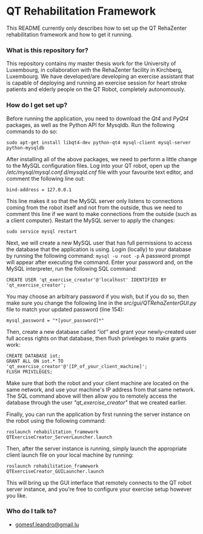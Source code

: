# QT Rehabilitation Framework #

This README currently only describes how to set up the QT RehaZenter rehabilitation framework and how to get it running.

### What is this repository for? ###

This repository contains my master thesis work for the University of Luxembourg, in collaboration with the RehaZenter facility in Kirchberg, Luxembourg. We have developed/are developing an exercise assistant that is capable of deploying and running an exercise session for heart stroke patients and elderly people on the QT Robot, completely autonomously.

### How do I get set up? ###

Before running the application, you need to download the *Qt4* and *PyQt4* packages, as well as the Python API for Mysqldb. Run the following commands to do so:

`sudo apt-get install libqt4-dev python-qt4 mysql-client mysql-server python-mysqldb`

After installing all of the above packages, we need to perform a little change to the MySQL configuration files. Log into your QT robot, open up the */etc/mysql/mysql.conf.d/mysqld.cnf* file with your favourite text editor, and comment the following line out:

`bind-address = 127.0.0.1`

This line makes it so that the MySQL server only listens to connections coming from the robot itself and not from the outside, thus we need to comment this line if we want to make connections from the outside (such as a client computer). Restart the MySQL server to apply the changes:

`sudo service mysql restart`

Next, we will create a new MySQL user that has full permissions to access the database that the application is using. Login (locally) to your database by running the following command:
`mysql -u root -p`
A password prompt will appear after executing the command. Enter your password and, on the MySQL interpreter, run the following SQL command:

`CREATE USER 'qt_exercise_creator'@'localhost' IDENTIFIED BY 'qt_exercise_creator';`

You may choose an arbitrary password if you wish, but if you do so, then make sure you change the following line in the *src/gui/QTRehaZenterGUI.py* file to match your updated password (line 154):

`mysql_password = "*[your_password]*"`

Then, create a new database called *"iot"* and grant your newly-created user full access rights on that database, then flush priveleges to make grants work:

```
CREATE DATABASE iot;
GRANT ALL ON iot.* TO 'qt_exercise_creator'@'[IP_of_your_client_machine]';
FLUSH PRIVILEGES;
```
Make sure that both the robot and your client machine are located on the same network, and use your machine's IP address from that same network. The SQL command above will then allow you to remotely access the database through the user *"qt\_exercise\_creator"* that we created earlier.

Finally, you can run the application by first running the server instance on the robot using the following command:

`roslaunch rehabilitation_framework QTExerciseCreator_ServerLauncher.launch`

Then, after the server instance is running, simply launch the appropriate client launch file on your local machine by running:

`roslaunch rehabilitation_framework QTExerciseCreator_GUILauncher.launch`

This will bring up the GUI interface that remotely connects to the QT robot server instance, and you're free to configure your exercise setup however you like.

### Who do I talk to? ###

* gomesf.leandro@gmail.lu
